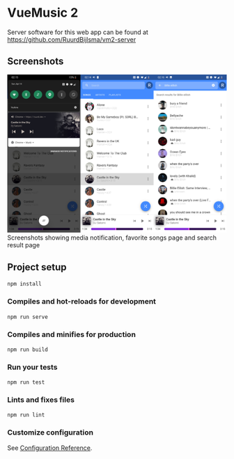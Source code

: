 # VueMusic 2

Server software for this web app can be found at https://github.com/RuurdBijlsma/vm2-server

## Screenshots

![Alt text](/gh-img/screenshots.png?raw=true "Screenshots of application showing search, favorite songs and media notification")
Screenshots showing media notification, favorite songs page and search result page
## Project setup
```
npm install
```

### Compiles and hot-reloads for development
```
npm run serve
```

### Compiles and minifies for production
```
npm run build
```

### Run your tests
```
npm run test
```

### Lints and fixes files
```
npm run lint
```

### Customize configuration
See [Configuration Reference](https://cli.vuejs.org/config/).
